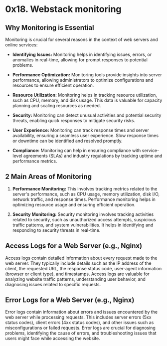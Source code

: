 # 0x18. Webstack monitoring

## Why Monitoring is Essential

Monitoring is crucial for several reasons in the context of web servers and online services:

- **Identifying Issues:** Monitoring helps in identifying issues, errors, or anomalies in real-time, allowing for prompt responses to potential problems.
  
- **Performance Optimization:** Monitoring tools provide insights into server performance, allowing administrators to optimize configurations and resources to ensure efficient operation.
  
- **Resource Utilization:** Monitoring helps in tracking resource utilization, such as CPU, memory, and disk usage. This data is valuable for capacity planning and scaling resources as needed.
  
- **Security:** Monitoring can detect unusual activities and potential security threats, enabling quick responses to mitigate security risks.
  
- **User Experience:** Monitoring can track response times and server availability, ensuring a seamless user experience. Slow response times or downtime can be identified and resolved promptly.
  
- **Compliance:** Monitoring can help in ensuring compliance with service-level agreements (SLAs) and industry regulations by tracking uptime and performance metrics.

## 2 Main Areas of Monitoring

1. **Performance Monitoring:** This involves tracking metrics related to the server's performance, such as CPU usage, memory utilization, disk I/O, network traffic, and response times. Performance monitoring helps in optimizing resource usage and ensuring efficient operation.
  
2. **Security Monitoring:** Security monitoring involves tracking activities related to security, such as unauthorized access attempts, suspicious traffic patterns, and system vulnerabilities. It helps in identifying and responding to security threats in real-time.

## Access Logs for a Web Server (e.g., Nginx)

Access logs contain detailed information about every request made to the web server. They typically include details such as the IP address of the client, the requested URL, the response status code, user-agent information (browser or client type), and timestamps. Access logs are valuable for analyzing website traffic patterns, understanding user behavior, and diagnosing issues related to specific requests.

## Error Logs for a Web Server (e.g., Nginx)

Error logs contain information about errors and issues encountered by the web server while processing requests. This includes server errors (5xx status codes), client errors (4xx status codes), and other issues such as misconfigurations or failed requests. Error logs are crucial for diagnosing problems, identifying the cause of errors, and troubleshooting issues that users might face while accessing the website.

